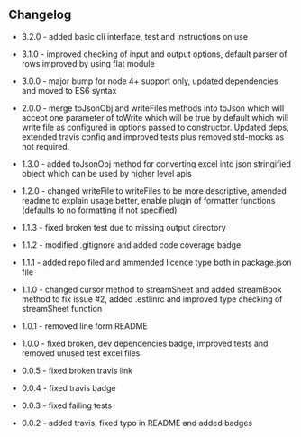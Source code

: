 ## Changelog

+ 3.2.0 - added basic cli interface, test and instructions on use

+ 3.1.0 - improved checking of input and output options, default parser of rows improved by using flat module

+ 3.0.0 - major bump for node 4+ support only, updated dependencies and moved to ES6 syntax

+ 2.0.0 - merge toJsonObj and writeFiles methods into toJson which will accept one parameter of toWrite which will be true by default which will write file as configured in options passed to constructor. Updated deps, extended travis config and improved tests plus removed std-mocks as not required.

+ 1.3.0 - added toJsonObj method for converting excel into json stringified object which can be used by higher level apis

+ 1.2.0 - changed writeFile to writeFiles to be more descriptive, amended readme to explain usage better, enable plugin of formatter functions (defaults to no formatting if not specified)

+ 1.1.3 - fixed broken test due to missing output directory

+ 1.1.2 - modified .gitignore and added code coverage badge

+ 1.1.1 - added repo filed and ammended licence type both in package.json file

+ 1.1.0 - changed cursor method to streamSheet and added streamBook method to fix issue #2, added .estlinrc and improved type checking of streamSheet function

+ 1.0.1 - removed line form README

+ 1.0.0 - fixed broken, dev dependencies badge, improved tests and removed unused test excel files

+ 0.0.5 - fixed broken travis link

+ 0.0.4 - fixed travis badge

+ 0.0.3 - fixed failing tests

+ 0.0.2 - added travis, fixed typo in README and added badges
